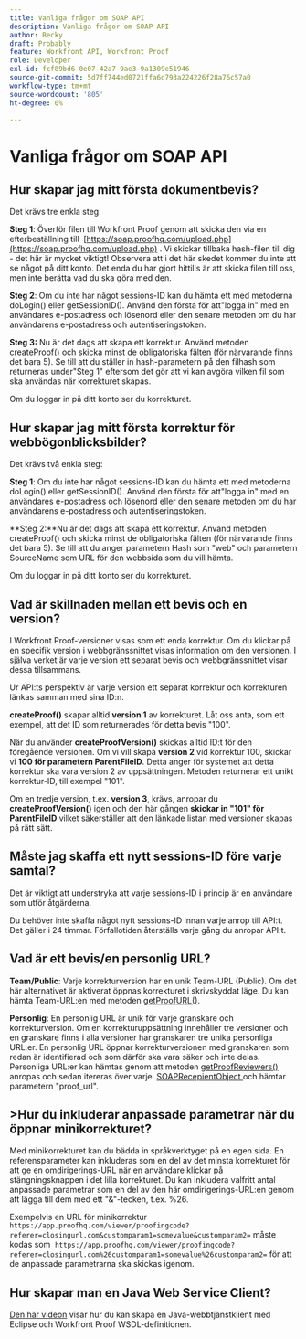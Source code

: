 ```yaml
---
title: Vanliga frågor om SOAP API
description: Vanliga frågor om SOAP API
author: Becky
draft: Probably
feature: Workfront API, Workfront Proof
role: Developer
exl-id: fcf89bd6-0e07-42a7-9ae3-9a1309e51946
source-git-commit: 5d7ff744ed0721ffa6d793a224226f28a76c57a0
workflow-type: tm+mt
source-wordcount: '805'
ht-degree: 0%

---
```


# Vanliga frågor om SOAP API

## Hur skapar jag mitt första dokumentbevis?

Det krävs tre enkla steg:

**Steg 1**: Överför filen till Workfront Proof genom att skicka den via en efterbeställning till  [https://soap.proofhq.com/upload.php](https://soap.proofhq.com/upload.php) . Vi skickar tillbaka hash-filen till dig - det här är mycket viktigt! Observera att i det här skedet kommer du inte att se något på ditt konto. Det enda du har gjort hittills är att skicka filen till oss, men inte berätta vad du ska göra med den.

**Steg 2**: Om du inte har något sessions-ID kan du hämta ett med metoderna doLogin() eller getSessionID(). Använd den första för att&quot;logga in&quot; med en användares e-postadress och lösenord eller den senare metoden om du har användarens e-postadress och autentiseringstoken.

**Steg 3:** Nu är det dags att skapa ett korrektur. Använd metoden createProof() och skicka minst de obligatoriska fälten (för närvarande finns det bara 5). Se till att du ställer in hash-parametern på den filhash som returneras under&quot;Steg 1&quot; eftersom det gör att vi kan avgöra vilken fil som ska användas när korrekturet skapas.

Om du loggar in på ditt konto ser du korrekturet.

## Hur skapar jag mitt första korrektur för webbögonblicksbilder?

Det krävs två enkla steg:

**Steg 1**: Om du inte har något sessions-ID kan du hämta ett med metoderna doLogin() eller getSessionID(). Använd den första för att&quot;logga in&quot; med en användares e-postadress och lösenord eller den senare metoden om du har användarens e-postadress och autentiseringstoken.

**Steg 2:**Nu är det dags att skapa ett korrektur. Använd metoden createProof() och skicka minst de obligatoriska fälten (för närvarande finns det bara 5). Se till att du anger parametern Hash som &quot;web&quot; och parametern SourceName som URL för den webbsida som du vill hämta.

Om du loggar in på ditt konto ser du korrekturet.

## Vad är skillnaden mellan ett bevis och en version?

I Workfront Proof-versioner visas som ett enda korrektur. Om du klickar på en specifik version i webbgränssnittet visas information om den versionen. I själva verket är varje version ett separat bevis och webbgränssnittet visar dessa tillsammans.

Ur API:ts perspektiv är varje version ett separat korrektur och korrekturen länkas samman med sina ID:n.

**createProof()** skapar alltid **version 1** av korrekturet. Låt oss anta, som ett exempel, att det ID som returnerades för detta bevis &quot;100&quot;.

När du använder **createProofVersion()** skickas alltid ID:t för den föregående versionen. Om vi vill skapa **version 2** vid korrektur 100, skickar vi **100 för parametern ParentFileID**. Detta anger för systemet att detta korrektur ska vara version 2 av uppsättningen. Metoden returnerar ett unikt korrektur-ID, till exempel &quot;101&quot;.

Om en tredje version, t.ex. **version 3**, krävs, anropar du **createProofVersion()** igen och den här gången **skickar in &quot;101&quot; för ParentFileID** vilket säkerställer att den länkade listan med versioner skapas på rätt sätt.

## Måste jag skaffa ett nytt sessions-ID före varje samtal?

Det är viktigt att understryka att varje sessions-ID i princip är en användare som utför åtgärderna. 

Du behöver inte skaffa något nytt sessions-ID innan varje anrop till API:t. Det gäller i 24 timmar. Förfallotiden återställs varje gång du anropar API:t.

## Vad är ett bevis/en personlig URL?

**Team/Public**: Varje korrekturversion har en unik Team-URL (Public). Om det här alternativet är aktiverat öppnas korrekturet i skrivskyddat läge. Du kan hämta Team-URL:en med metoden [getProofURL()](https://api.proofhq.com/home/proofs/getproofurl.html).

**Personlig**: En personlig URL är unik för varje granskare och korrekturversion. Om en korrekturuppsättning innehåller tre versioner och en granskare finns i alla versioner har granskaren tre unika personliga URL:er. En personlig URL öppnar korrekturversionen med granskaren som redan är identifierad och som därför ska vara säker och inte delas. Personliga URL:er kan hämtas genom att metoden [getProofReviewers()](https://api.proofhq.com/home/proofs/getproofreviewers.html) anropas och sedan itereras över varje  [ SOAPRecepientObject ](https://api.proofhq.com/home/objects/soaprecipientobject.html) och hämtar parametern &quot;proof_url&quot;.

## >Hur du inkluderar anpassade parametrar när du öppnar minikorrekturet?

Med minikorrekturet kan du bädda in språkverktyget på en egen sida. En referensparameter kan inkluderas som en del av det minsta korrekturet för att ge en omdirigerings-URL när en användare klickar på stängningsknappen i det lilla korrekturet. Du kan inkludera valfritt antal anpassade parametrar som en del av den här omdirigerings-URL:en genom att lägga till dem med ett &quot;&amp;&quot;-tecken, t.ex. %26.

Exempelvis en URL för minikorrektur
`https://app.proofhq.com/viewer/proofingcode?referer=closingurl.com&customparam1=somevalue&customparam2=` måste kodas som 
`https://app.proofhq.com/viewer/proofingcode?referer=closingurl.com%26customparam1=somevalue%26customparam2=` för att de anpassade parametrarna ska skickas igenom.

## Hur skapar man en Java Web Service Client?

[Den här videon](https://screencast.com/t/xsSNrqs5b) visar hur du kan skapa en Java-webbtjänstklient med Eclipse och Workfront Proof WSDL-definitionen.

